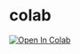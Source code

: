 # colab

[![Open In Colab](https://colab.research.google.com/assets/colab-badge.svg)](https://colab.research.google.com/github/AmiTimA/colab/blob/main/HelloWorld.ipynb)

